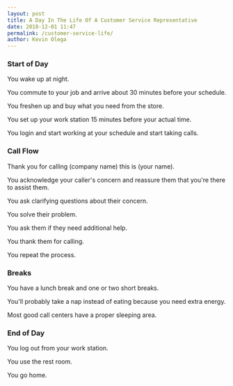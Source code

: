 ```yaml
--- 
layout: post 
title: A Day In The Life Of A Customer Service Representative
date: 2018-12-01 11:47
permalink: /customer-service-life/ 
author: Kevin Olega 
--- 
```

### Start of Day

You wake up at night.

You commute to your job and arrive about 30 minutes before your schedule.

You freshen up and buy what you need from the store.

You set up your work station 15 minutes before your actual time. 

You login and start working at your schedule and start taking calls.


### Call Flow

Thank you for calling (company name) this is (your name).

You acknowledge your caller's concern and reassure them that you're there to assist them. 

You ask clarifying questions about their concern.

You solve their problem.

You ask them if they need additional help.

You thank them for calling.

You repeat the process.

### Breaks

You have a lunch break and one or two short breaks.

You'll probably take a nap instead of eating because you need extra energy.

Most good call centers have a proper sleeping area.

### End of Day

You log out from your work station.

You use the rest room.

You go home.